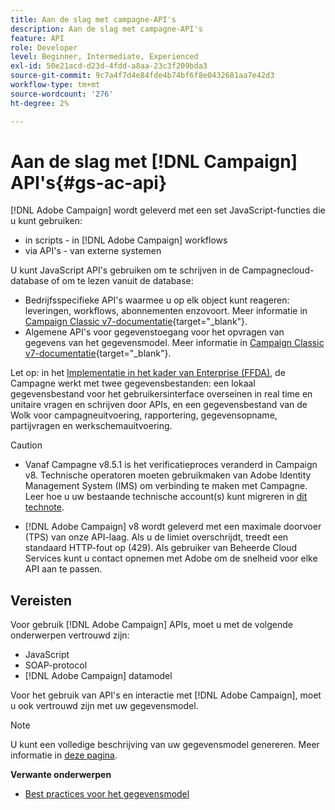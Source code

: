 ```yaml
---
title: Aan de slag met campagne-API's
description: Aan de slag met campagne-API's
feature: API
role: Developer
level: Beginner, Intermediate, Experienced
exl-id: 50e21acd-d23d-4fdd-a8aa-23c3f209bda3
source-git-commit: 9c7a4f7d4e84fde4b74bf6f8e0432681aa7e42d3
workflow-type: tm+mt
source-wordcount: '276'
ht-degree: 2%

---
```


# Aan de slag met [!DNL Campaign] API&#39;s{#gs-ac-api}

[!DNL Adobe Campaign] wordt geleverd met een set JavaScript-functies die u kunt gebruiken:

* in scripts - in [!DNL Adobe Campaign] workflows
* via API&#39;s - van externe systemen

U kunt JavaScript API&#39;s gebruiken om te schrijven in de Campagnecloud-database of om te lezen vanuit de database:

* Bedrijfsspecifieke API&#39;s waarmee u op elk object kunt reageren: leveringen, workflows, abonnementen enzovoort. Meer informatie in [Campaign Classic v7-documentatie](https://experienceleague.adobe.com/docs/campaign-classic/using/configuring-campaign-classic/api/business-oriented-apis.html){target="_blank"}.
* Algemene API&#39;s voor gegevenstoegang voor het opvragen van gegevens van het gegevensmodel. Meer informatie in [Campaign Classic v7-documentatie](https://experienceleague.adobe.com/docs/campaign-classic/using/configuring-campaign-classic/api/data-oriented-apis.html){target="_blank"}.

Let op: in het [Implementatie in het kader van Enterprise (FFDA)](../architecture/enterprise-deployment.md), de Campagne werkt met twee gegevensbestanden: een lokaal gegevensbestand voor het gebruikersinterface overseinen in real time en unitaire vragen en schrijven door APIs, en een gegevensbestand van de Wolk voor campagneuitvoering, rapportering, gegevensopname, partijvragen en werkschemauitvoering.

>[!CAUTION]
>
>* Vanaf Campagne v8.5.1 is het verificatieproces veranderd in Campaign v8. Technische operatoren moeten gebruikmaken van Adobe Identity Management System (IMS) om verbinding te maken met Campagne. Leer hoe u uw bestaande technische account(s) kunt migreren in [dit technote](../../technotes/upgrades/ims-migration.md).
>
>* [!DNL Adobe Campaign] v8 wordt geleverd met een maximale doorvoer (TPS) van onze API-laag. Als u de limiet overschrijdt, treedt een standaard HTTP-fout op (429). Als gebruiker van Beheerde Cloud Services kunt u contact opnemen met Adobe om de snelheid voor elke API aan te passen.
> 

## Vereisten

Voor gebruik [!DNL Adobe Campaign] APIs, moet u met de volgende onderwerpen vertrouwd zijn:

* JavaScript
* SOAP-protocol
* [!DNL Adobe Campaign] datamodel

Voor het gebruik van API&#39;s en interactie met [!DNL Adobe Campaign], moet u ook vertrouwd zijn met uw gegevensmodel.

>[!NOTE]
>U kunt een volledige beschrijving van uw gegevensmodel genereren. Meer informatie in [deze pagina](datamodel.md).


**Verwante onderwerpen**

* [Best practices voor het gegevensmodel](datamodel-best-practices.md)
